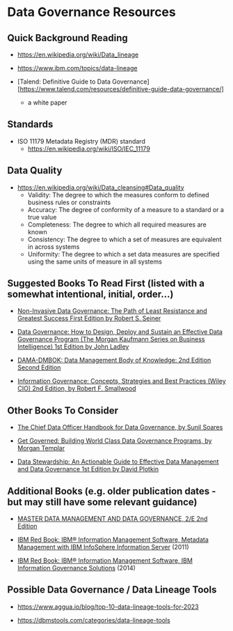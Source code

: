 
# Data Governance Resources


## Quick Background Reading

- https://en.wikipedia.org/wiki/Data_lineage


- https://www.ibm.com/topics/data-lineage

- [Talend: Definitive Guide to Data Governance][https://www.talend.com/resources/definitive-guide-data-governance/]
  + a white paper




## Standards
- ISO 11179 Metadata Registry (MDR) standard
  + https://en.wikipedia.org/wiki/ISO/IEC_11179



## Data Quality
- https://en.wikipedia.org/wiki/Data_cleansing#Data_quality
  + Validity: The degree to which the measures conform to defined business rules or constraints 
  + Accuracy: The degree of conformity of a measure to a standard or a true value
  + Completeness: The degree to which all required measures are known
  + Consistency: The degree to which a set of measures are equivalent in across systems
  + Uniformity: The degree to which a set data measures are specified using the same units of measure in all systems



## Suggested Books To Read First (listed with a somewhat intentional, initial, order...)
- [Non-Invasive Data Governance: The Path of Least Resistance and Greatest Success First Edition
by Robert S. Seiner ](https://www.amazon.com/Non-Invasive-Data-Governance-Robert-Seiner/dp/1935504851/)

- [Data Governance: How to Design, Deploy and Sustain an Effective Data Governance Program (The Morgan Kaufmann Series on Business Intelligence) 1st Edition
by John Ladley](https://www.amazon.com/Data-Governance-Effective-Kaufmann-Intelligence-dp-0124158293/dp/0124158293/)


- [DAMA-DMBOK: Data Management Body of Knowledge: 2nd Edition Second Edition](https://www.amazon.com/DAMA-DMBOK-Data-Management-Body-Knowledge/dp/1634622340/)

- [Information Governance: Concepts, Strategies and Best Practices (Wiley CIO) 2nd Edition, by Robert F. Smallwood](https://www.amazon.com/Information-Governance-Concepts-Strategies-Practices-dp-1119491444/dp/1119491444/)


## Other Books To Consider
- [The Chief Data Officer Handbook for Data Governance, by Sunil Soares](https://www.amazon.com/Chief-Data-Officer-Handbook-Governance/dp/158347417X/)

- [Get Governed: Building World Class Data Governance Programs, by Morgan Templar](https://www.amazon.com/Get-Governed-Building-Governance-Programs/dp/069295175X/)

- [Data Stewardship: An Actionable Guide to Effective Data Management and Data Governance 1st Edition
by David Plotkin](https://www.amazon.com/Data-Stewardship-Actionable-Management-Governance/dp/0124103898/)


## Additional Books (e.g. older publication dates - but may still have some relevant guidance)
- [MASTER DATA MANAGEMENT AND DATA GOVERNANCE, 2/E 2nd Edition](https://www.amazon.com/MASTER-DATA-MANAGEMENT-GOVERNANCE/dp/0071744584/)


- [IBM Red Book: IBM® Information Management Software, Metadata Management with IBM InfoSphere Information Server](https://www.redbooks.ibm.com/redbooks/pdfs/sg247939.pdf) (2011)

- [IBM Red Book: IBM® Information Management Software, IBM Information Governance Solutions](https://www.redbooks.ibm.com/redbooks/pdfs/sg248164.pdf) (2014)


## Possible Data Governance / Data Lineage Tools

- https://www.aggua.io/blog/top-10-data-lineage-tools-for-2023

- https://dbmstools.com/categories/data-lineage-tools


